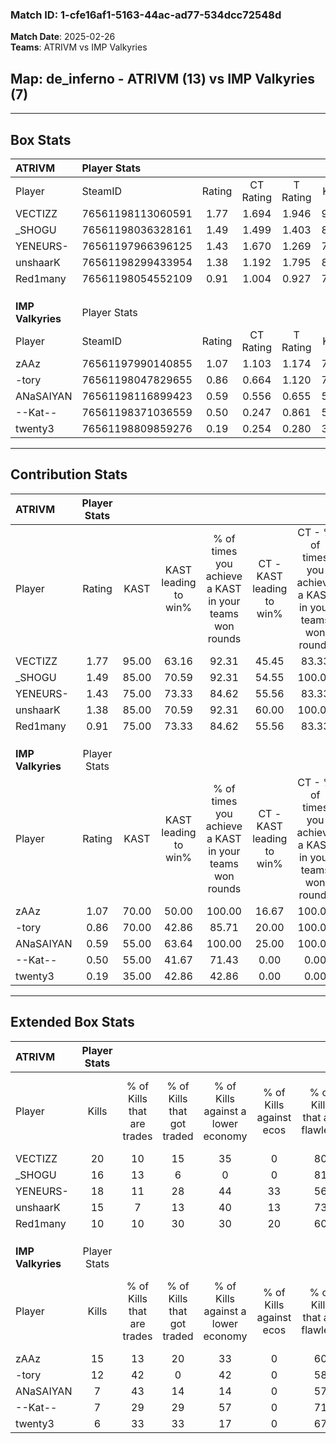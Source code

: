### Match ID: 1-cfe16af1-5163-44ac-ad77-534dcc72548d  
**Match Date**: 2025-02-26  
**Teams**: ATRIVM vs IMP Valkyries  

## **Map**: de_inferno - ATRIVM (13) vs IMP Valkyries (7)  
---  

## Box Stats  

| **ATRIVM**        | Player Stats      |        |           |          |       |       |       |         |        |      |     |
| :- | :- | :-: | :-: | :-: | :-: | :-: | :-: | :-: | :-: | :-: | :-: |
| Player            | SteamID           | Rating | CT Rating | T Rating | KAST  |  ADR  | Kills | Assists | Deaths | K/D  | HS% |
| VECTIZZ           | 76561198113060591 |  1.77  |   1.694   |  1.946   | 95.00 | 108.4 |  20   |    3    |   8    | 2.50 | 20  |
| _SHOGU            | 76561198036328161 |  1.49  |   1.499   |  1.403   | 85.00 | 67.8  |  16   |    6    |   5    | 3.20 | 43  |
| YENEURS-          | 76561197966396125 |  1.43  |   1.670   |  1.269   | 75.00 | 110.7 |  18   |    7    |   13   | 1.38 | 44  |
| unshaarK          | 76561198299433954 |  1.38  |   1.192   |  1.795   | 85.00 | 83.2  |  15   |   10    |   10   | 1.50 | 46  |
| Red1many          | 76561198054552109 |  0.91  |   1.004   |  0.927   | 75.00 | 48.9  |  10   |    2    |   11   | 0.91 | 70  |
|                   |                   |        |           |          |       |       |       |         |        |      |     |
|                   |                   |        |           |          |       |       |       |         |        |      |     |
|                   |                   |        |           |          |       |       |       |         |        |      |     |
| **IMP Valkyries** | Player Stats      |        |           |          |       |       |       |         |        |      |     |
| Player            | SteamID           | Rating | CT Rating | T Rating | KAST  |  ADR  | Kills | Assists | Deaths | K/D  | HS% |
| zAAz              | 76561197990140855 |  1.07  |   1.103   |  1.174   | 70.00 | 68.1  |  15   |    0    |   14   | 1.07 | 60  |
| -tory             | 76561198047829655 |  0.86  |   0.664   |  1.120   | 70.00 | 65.5  |  12   |    2    |   17   | 0.71 | 75  |
| ANaSAIYAN         | 76561198116899423 |  0.59  |   0.556   |  0.655   | 55.00 | 46.8  |   7   |    4    |   13   | 0.54 | 28  |
| --Kat--           | 76561198371036559 |  0.50  |   0.247   |  0.861   | 55.00 | 43.1  |   7   |    4    |   16   | 0.44 | 57  |
| twenty3           | 76561198809859276 |  0.19  |   0.254   |  0.280   | 35.00 | 37.4  |   6   |    0    |   19   | 0.32 | 66  |
---  

## Contribution Stats  

| **ATRIVM**        | Player Stats |       |                      |                                                        |                           |                                                             |                          |                                                            |
| :- | :-: | :-: | :-: | :-: | :-: | :-: | :-: | :-: |
| Player            |    Rating    | KAST  | KAST leading to win% | % of times you achieve a KAST in your teams won rounds | CT - KAST leading to win% | CT - % of times you achieve a KAST in your teams won rounds | T - KAST leading to win% | T - % of times you achieve a KAST in your teams won rounds |
| VECTIZZ           |     1.77     | 95.00 |        63.16         |                         92.31                          |           45.45           |                            83.33                            |          87.50           |                           100.00                           |
| _SHOGU            |     1.49     | 85.00 |        70.59         |                         92.31                          |           54.55           |                           100.00                            |          100.00          |                           85.71                            |
| YENEURS-          |     1.43     | 75.00 |        73.33         |                         84.62                          |           55.56           |                            83.33                            |          100.00          |                           85.71                            |
| unshaarK          |     1.38     | 85.00 |        70.59         |                         92.31                          |           60.00           |                           100.00                            |          85.71           |                           85.71                            |
| Red1many          |     0.91     | 75.00 |        73.33         |                         84.62                          |           55.56           |                            83.33                            |          100.00          |                           85.71                            |
|                   |              |       |                      |                                                        |                           |                                                             |                          |                                                            |
|                   |              |       |                      |                                                        |                           |                                                             |                          |                                                            |
|                   |              |       |                      |                                                        |                           |                                                             |                          |                                                            |
| **IMP Valkyries** | Player Stats |       |                      |                                                        |                           |                                                             |                          |                                                            |
| Player            |    Rating    | KAST  | KAST leading to win% | % of times you achieve a KAST in your teams won rounds | CT - KAST leading to win% | CT - % of times you achieve a KAST in your teams won rounds | T - KAST leading to win% | T - % of times you achieve a KAST in your teams won rounds |
| zAAz              |     1.07     | 70.00 |        50.00         |                         100.00                         |           16.67           |                           100.00                            |          75.00           |                           100.00                           |
| -tory             |     0.86     | 70.00 |        42.86         |                         85.71                          |           20.00           |                           100.00                            |          55.56           |                           83.33                            |
| ANaSAIYAN         |     0.59     | 55.00 |        63.64         |                         100.00                         |           25.00           |                           100.00                            |          85.71           |                           100.00                           |
| --Kat--           |     0.50     | 55.00 |        41.67         |                         71.43                          |           0.00            |                            0.00                             |          71.43           |                           83.33                            |
| twenty3           |     0.19     | 35.00 |        42.86         |                         42.86                          |           0.00            |                            0.00                             |          75.00           |                           50.00                            |
---  

## Extended Box Stats  

| **ATRIVM**        | Player Stats |                            |                            |                                    |                         |                              |                                 |        |                             |                                     |                          |                               |                            |
| :- | :-: | :-: | :-: | :-: | :-: | :-: | :-: | :-: | :-: | :-: | :-: | :-: | :-: |
| Player            |    Kills     | % of Kills that are trades | % of Kills that got traded | % of Kills against a lower economy | % of Kills against ecos | % of Kills that are flawless | % of Kills that are close duels | Deaths | % of Deaths that get traded | % of Deaths against a lower economy | % of Deaths against ecos | % of Deaths that are flawless | % of Deaths that are close |
| VECTIZZ           |      20      |             10             |             15             |                 35                 |            0            |              80              |                0                |   8    |             13              |                 25                  |            0             |              75               |             0              |
| _SHOGU            |      16      |             13             |             6              |                 0                  |            0            |              81              |                0                |   5    |              0              |                 40                  |            0             |              80               |             0              |
| YENEURS-          |      18      |             11             |             28             |                 44                 |           33            |              56              |                0                |   13   |             23              |                 15                  |            0             |              46               |             8              |
| unshaarK          |      15      |             7              |             13             |                 40                 |           13            |              73              |                0                |   10   |             20              |                 10                  |            0             |              70               |             0              |
| Red1many          |      10      |             10             |             30             |                 30                 |           20            |              60              |                0                |   11   |             18              |                 27                  |            0             |              64               |             0              |
|                   |              |                            |                            |                                    |                         |                              |                                 |        |                             |                                     |                          |                               |                            |
|                   |              |                            |                            |                                    |                         |                              |                                 |        |                             |                                     |                          |                               |                            |
|                   |              |                            |                            |                                    |                         |                              |                                 |        |                             |                                     |                          |                               |                            |
| **IMP Valkyries** | Player Stats |                            |                            |                                    |                         |                              |                                 |        |                             |                                     |                          |                               |                            |
| Player            |    Kills     | % of Kills that are trades | % of Kills that got traded | % of Kills against a lower economy | % of Kills against ecos | % of Kills that are flawless | % of Kills that are close duels | Deaths | % of Deaths that get traded | % of Deaths against a lower economy | % of Deaths against ecos | % of Deaths that are flawless | % of Deaths that are close |
| zAAz              |      15      |             13             |             20             |                 33                 |            0            |              60              |                7                |   14   |             29              |                 21                  |            0             |              57               |             0              |
| -tory             |      12      |             42             |             0              |                 42                 |            0            |              58              |                0                |   17   |             18              |                 18                  |            0             |              94               |             0              |
| ANaSAIYAN         |      7       |             43             |             14             |                 14                 |            0            |              57              |                0                |   13   |              8              |                  8                  |            0             |              62               |             0              |
| --Kat--           |      7       |             29             |             29             |                 57                 |            0            |              71              |                0                |   16   |             19              |                 19                  |            0             |              63               |             0              |
| twenty3           |      6       |             33             |             33             |                 17                 |            0            |              67              |                0                |   19   |             16              |                 21                  |            0             |              79               |             0              |
